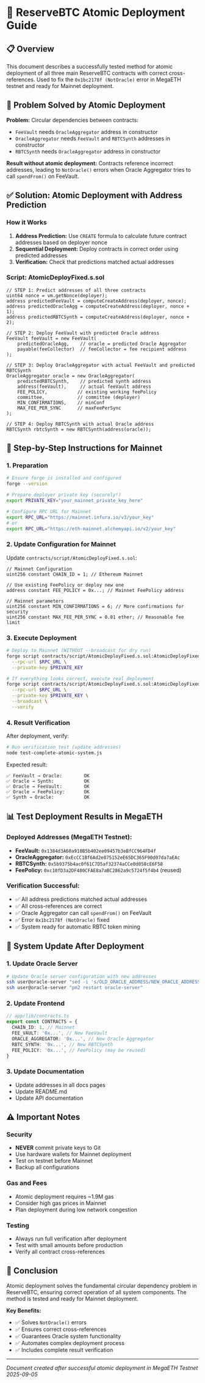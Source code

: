 # 🚀 ReserveBTC Atomic Deployment Guide

## 📋 Overview

This document describes a successfully tested method for atomic deployment of all three main ReserveBTC contracts with correct cross-references. Used to fix the `0x1bc2178f (NotOracle)` error in MegaETH testnet and ready for Mainnet deployment.

## 🎯 Problem Solved by Atomic Deployment

**Problem:** Circular dependencies between contracts:
- `FeeVault` needs `OracleAggregator` address in constructor
- `OracleAggregator` needs `FeeVault` and `RBTCSynth` addresses in constructor  
- `RBTCSynth` needs `OracleAggregator` address in constructor

**Result without atomic deployment:** Contracts reference incorrect addresses, leading to `NotOracle()` errors when Oracle Aggregator tries to call `spendFrom()` on FeeVault.

## ✅ Solution: Atomic Deployment with Address Prediction

### How it Works

1. **Address Prediction:** Use `CREATE` formula to calculate future contract addresses based on deployer nonce
2. **Sequential Deployment:** Deploy contracts in correct order using predicted addresses
3. **Verification:** Check that predictions matched actual addresses

### Script: AtomicDeployFixed.s.sol

```solidity
// STEP 1: Predict addresses of all three contracts
uint64 nonce = vm.getNonce(deployer);
address predictedFeeVault = computeCreateAddress(deployer, nonce);
address predictedOracleAgg = computeCreateAddress(deployer, nonce + 1);
address predictedRBTCSynth = computeCreateAddress(deployer, nonce + 2);

// STEP 2: Deploy FeeVault with predicted Oracle address
FeeVault feeVault = new FeeVault(
    predictedOracleAgg,    // oracle = predicted Oracle Aggregator
    payable(feeCollector)  // feeCollector = fee recipient address
);

// STEP 3: Deploy OracleAggregator with actual FeeVault and predicted RBTCSynth
OracleAggregator oracle = new OracleAggregator(
    predictedRBTCSynth,    // predicted synth address
    address(feeVault),     // actual feeVault address
    FEE_POLICY,           // existing working feePolicy
    committee,            // committee (deployer)
    MIN_CONFIRMATIONS,    // minConf
    MAX_FEE_PER_SYNC      // maxFeePerSync
);

// STEP 4: Deploy RBTCSynth with actual Oracle address
RBTCSynth rbtcSynth = new RBTCSynth(address(oracle));
```

## 🔧 Step-by-Step Instructions for Mainnet

### 1. Preparation

```bash
# Ensure forge is installed and configured
forge --version

# Prepare deployer private key (securely!)
export PRIVATE_KEY="your_mainnet_private_key_here"

# Configure RPC URL for Mainnet
export RPC_URL="https://mainnet.infura.io/v3/your_key"
# or
export RPC_URL="https://eth-mainnet.alchemyapi.io/v2/your_key"
```

### 2. Update Configuration for Mainnet

Update `contracts/script/AtomicDeployFixed.s.sol`:

```solidity
// Mainnet Configuration
uint256 constant CHAIN_ID = 1; // Ethereum Mainnet

// Use existing FeePolicy or deploy new one
address constant FEE_POLICY = 0x...; // Mainnet FeePolicy address

// Mainnet parameters
uint256 constant MIN_CONFIRMATIONS = 6; // More confirmations for security
uint256 constant MAX_FEE_PER_SYNC = 0.01 ether; // Reasonable fee limit
```

### 3. Execute Deployment

```bash
# Deploy to Mainnet (WITHOUT --broadcast for dry run)
forge script contracts/script/AtomicDeployFixed.s.sol:AtomicDeployFixed \
  --rpc-url $RPC_URL \
  --private-key $PRIVATE_KEY

# If everything looks correct, execute real deployment
forge script contracts/script/AtomicDeployFixed.s.sol:AtomicDeployFixed \
  --rpc-url $RPC_URL \
  --private-key $PRIVATE_KEY \
  --broadcast \
  --verify
```

### 4. Result Verification

After deployment, verify:

```bash
# Run verification test (update addresses)
node test-complete-atomic-system.js
```

Expected result:
```
✅ FeeVault → Oracle:        OK
✅ Oracle → Synth:           OK  
✅ Oracle → FeeVault:        OK
✅ Oracle → FeePolicy:       OK
✅ Synth → Oracle:           OK
```

## 📊 Test Deployment Results in MegaETH

### Deployed Addresses (MegaETH Testnet):
- **FeeVault:** `0x1384d3A60a910B5b402ee09457b3eBfCC964FD4f`
- **OracleAggregator:** `0xEcCC1Bf6Ad2e875152eE65DC365F90d07da7aEAc`  
- **RBTCSynth:** `0x5b9375b4ac0f61C7D5af32374aCCe0d058cE6F58`
- **FeePolicy:** `0xc10fD3a2DF480CFAE8a7aBC2862a9c5724f5f4b4` (reused)

### Verification Successful:
- ✅ All address predictions matched actual addresses
- ✅ All cross-references are correct
- ✅ Oracle Aggregator can call `spendFrom()` on FeeVault
- ✅ Error `0x1bc2178f (NotOracle)` fixed
- ✅ System ready for automatic RBTC token mining

## 🔄 System Update After Deployment

### 1. Update Oracle Server
```bash
# Update Oracle server configuration with new addresses
ssh user@oracle-server "sed -i 's/OLD_ORACLE_ADDRESS/NEW_ORACLE_ADDRESS/g' oracle-server.js"
ssh user@oracle-server "pm2 restart oracle-server"
```

### 2. Update Frontend
```typescript
// app/lib/contracts.ts
export const CONTRACTS = {
  CHAIN_ID: 1, // Mainnet
  FEE_VAULT: '0x...', // New FeeVault
  ORACLE_AGGREGATOR: '0x...', // New Oracle Aggregator
  RBTC_SYNTH: '0x...', // New RBTCSynth
  FEE_POLICY: '0x...', // FeePolicy (may be reused)
}
```

### 3. Update Documentation
- Update addresses in all docs pages
- Update README.md
- Update API documentation

## ⚠️ Important Notes

### Security
- **NEVER** commit private keys to Git
- Use hardware wallets for Mainnet deployment
- Test on testnet before Mainnet
- Backup all configurations

### Gas and Fees
- Atomic deployment requires ~1.9M gas
- Consider high gas prices in Mainnet
- Plan deployment during low network congestion

### Testing
- Always run full verification after deployment
- Test with small amounts before production
- Verify all contract cross-references

## 🎉 Conclusion

Atomic deployment solves the fundamental circular dependency problem in ReserveBTC, ensuring correct operation of all system components. The method is tested and ready for Mainnet deployment.

**Key Benefits:**
- ✅ Solves `NotOracle()` errors
- ✅ Ensures correct cross-references
- ✅ Guarantees Oracle system functionality
- ✅ Automates complex deployment process
- ✅ Includes complete result verification

---
*Document created after successful atomic deployment in MegaETH Testnet 2025-09-05*
